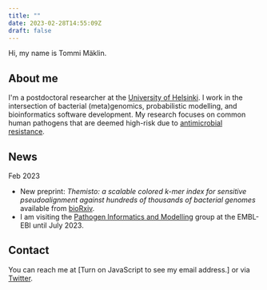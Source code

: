 ```yaml
---
title: ""
date: 2023-02-28T14:55:09Z
draft: false
---
```


Hi, my name is Tommi M&auml;klin.

## About me

I'm a postdoctoral researcher at the [University of
Helsinki](https://www.helsinki.fi/en/about-us/people/people-finder/tommi-maklin-9362251). I
work in the intersection of bacterial (meta)genomics, probabilistic
modelling, and bioinformatics software development. My research
focuses on common human pathogens that are deemed high-risk due to
[antimicrobial
resistance](https://www.who.int/news/item/27-02-2017-who-publishes-list-of-bacteria-for-which-new-antibiotics-are-urgently-needed).

## News
Feb 2023
- New preprint: <em>Themisto: a scalable colored k-mer index for sensitive pseudoalignment against hundreds of thousands of bacterial genomes</em> available from [bioRxiv](https://www.biorxiv.org/content/10.1101/2023.02.24.529942v1).
- I am visiting the [Pathogen Informatics and Modelling](https://bacpop.org) group at the EMBL-EBI until July 2023.

## Contact
You can reach me at <script src="js/contact_me.js"></script><noscript>[Turn on JavaScript to see my email address.]</noscript> or via [Twitter](https://twitter.com/themaklin).
